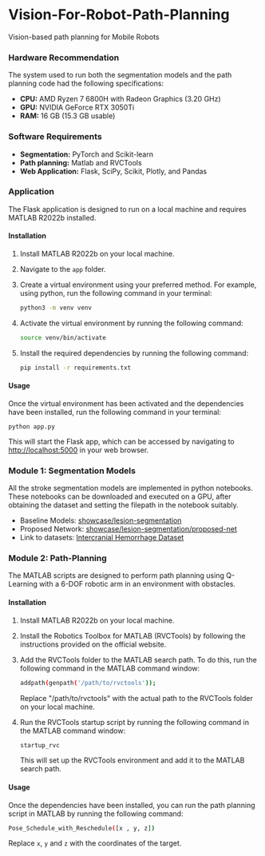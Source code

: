 # Vision-For-Robot-Path-Planning
Vision-based path planning for Mobile Robots

### Hardware Recommendation
The system used to run both the segmentation models and the path planning code had the following specifications:

- **CPU:** AMD Ryzen 7 6800H with Radeon Graphics (3.20 GHz)
- **GPU:** NVIDIA GeForce RTX 3050Ti
- **RAM:** 16 GB (15.3 GB usable)


### Software Requirements

- **Segmentation:** PyTorch and Scikit-learn
- **Path planning:** Matlab and RVCTools
- **Web Application:** Flask, SciPy, Scikit, Plotly, and Pandas

### Application
The Flask application is designed to run on a local machine and requires MATLAB R2022b installed.

#### Installation

1. Install MATLAB R2022b on your local machine.
2. Navigate to the `app` folder.
3. Create a virtual environment using your preferred method. For example, using python, run the following command in your terminal:
    ```bash
    python3 -m venv venv
    ```

4. Activate the virtual environment by running the following command:
    ```bash
    source venv/bin/activate
    ```

5. Install the required dependencies by running the following command:
    ```bash
    pip install -r requirements.txt
    ```

#### Usage
Once the virtual environment has been activated and the dependencies have been installed, run the following command in your terminal:
```
python app.py
```

This will start the Flask app, which can be accessed by navigating to [http://localhost:5000](http://localhost:5000) in your web browser.

### Module 1: Segmentation Models

All the stroke segmentation models are implemented in python notebooks. These notebooks can be downloaded and executed on a GPU, after obtaining the dataset and setting the filepath in the notebook suitably.

- Baseline Models: [showcase/lesion-segmentation](./showcase/lesion-segmentation)
- Proposed Network: [showcase/lesion-segmentation/proposed-net](./showcase/lesion-segmentation/proposed-net)
- Link to datasets: [Intercranial Hemorrhage Dataset](https://www.mdpi.com/2306-5729/5/1/14)


### Module 2: Path-Planning
The MATLAB scripts are designed to perform path planning using Q-Learning with a 6-DOF robotic arm in an environment with obstacles.

#### Installation

1. Install MATLAB R2022b on your local machine.
2. Install the Robotics Toolbox for MATLAB (RVCTools) by following the instructions provided on the official website.
3. Add the RVCTools folder to the MATLAB search path. To do this, run the following command in the MATLAB command window:

    ```bash
    addpath(genpath('/path/to/rvctools'));
    ```
    Replace "/path/to/rvctools" with the actual path to the RVCTools folder on your local machine.


4. Run the RVCTools startup script by running the following command in the MATLAB command window:
    ```bash
    startup_rvc
    ```
    This will set up the RVCTools environment and add it to the MATLAB search path.

#### Usage
Once the dependencies have been installed, you can run the path planning script in MATLAB by running the following command:
```bash
Pose_Schedule_with_Reschedule([x , y, z])
```
Replace `x`, `y` and `z` with the coordinates of the target.
